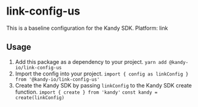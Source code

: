 # link-config-us
This is a baseline configuration for the Kandy SDK.
Platform: link

## Usage

1. Add this package as a dependency to your project.
 `yarn add @kandy-io/link-config-us`
2. Import the config into your project.
 `import { config as linkConfig } from '@kandy-io/link-config-us'`
3. Create the Kandy SDK by passing `linkConfig` to the Kandy SDK create function.
 `import { create } from 'kandy'`
 `const kandy = create(linkConfig)`

